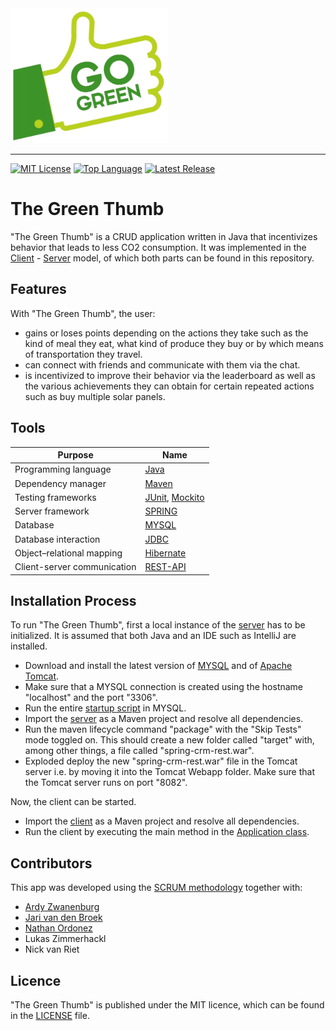 <img src=img/green_thumb_logo.png alt="The Green Thumb Logo" width="252" height="216">

--------------------------------------------------------------------------------
[![MIT License](https://img.shields.io/badge/license-MIT-green.svg)](https://github.com/johanneshagspiel/green-thumb/LICENSE)
[![Top Language](https://img.shields.io/github/languages/top/johanneshagspiel/the-green-thumb)](https://github.com/johanneshagspiel/green-thumb)
[![Latest Release](https://img.shields.io/github/v/release/johanneshagspiel/the-green-thumb)](https://github.com/johanneshagspiel/green-thumb/releases/)

# The Green Thumb

"The Green Thumb" is a CRUD application written in Java that incentivizes behavior that leads to less CO2 consumption. It was implemented in the [Client](https://github.com/johanneshagspiel/the-green-thumb/tree/main/src/client) - [Server](https://github.com/johanneshagspiel/the-green-thumb/tree/main/src/Server/TestServer) model, of which both parts can be found in this repository.

## Features

With "The Green Thumb", the user:

- gains or loses points depending on the actions they take such as the kind of meal they eat, what kind of produce they buy or by which means of transportation they travel.
- can connect with friends and communicate with them via the chat.
- is incentivized to improve their behavior via the leaderboard as well as the various achievements they can obtain for certain repeated actions such as buy multiple solar panels. 

## Tools

| Purpose                     | Name                                                                      |
|-----------------------------|---------------------------------------------------------------------------|
| Programming language        | [Java](https://openjdk.org/)                                              |
| Dependency manager          | [Maven](https://maven.apache.org/)                                        |
| Testing frameworks          | [JUnit](https://junit.org/junit5/), [Mockito](https://site.mockito.org/)  |
| Server framework            | [SPRING](https://spring.io/)                                              |
| Database                    | [MYSQL](https://www.mysql.com/)                                           |
| Database interaction        | [JDBC](https://en.wikipedia.org/wiki/Java_Database_Connectivity)     |
| Object–relational mapping   | [Hibernate](https://hibernate.org/)                                       |
| Client-server communication | [REST-API](https://en.wikipedia.org/wiki/Representational_state_transfer) |

## Installation Process

To run "The Green Thumb", first a local instance of the [server](https://github.com/johanneshagspiel/the-green-thumb/tree/main/src/Server/TestServer) has to be initialized. It is assumed that both Java and an IDE such as IntelliJ are installed.

- Download and install the latest version of [MYSQL](https://dev.mysql.com/downloads/) and of [Apache Tomcat](https://tomcat.apache.org/).
- Make sure that a MYSQL connection is created using the hostname "localhost" and the port "3306".
- Run the entire [startup script](https://github.com/johanneshagspiel/the-green-thumb/blob/main/src/Server/TestServer/sql-script/startup_script.sql) in MYSQL.
- Import the [server](https://github.com/johanneshagspiel/the-green-thumb/tree/main/src/Server/TestServer) as a Maven project and resolve all dependencies.
- Run the maven lifecycle command "package" with the "Skip Tests" mode toggled on. This should create a new folder called "target" with, among other things, a file called "spring-crm-rest.war". 
- Exploded deploy the new "spring-crm-rest.war" file in the Tomcat server i.e. by moving it into the Tomcat Webapp folder. Make sure that the Tomcat server runs on port "8082".

Now, the client can be started.

- Import the [client](https://github.com/johanneshagspiel/the-green-thumb/tree/main/src/client) as a Maven project and resolve all dependencies.
- Run the client by executing the main method in the [Application class](https://github.com/johanneshagspiel/the-green-thumb/tree/main/src/client/src/main/java/gui/Application.java).

## Contributors

This app was developed using the [SCRUM methodology](https://www.scrum.org/resources/what-is-scrum) together with:

- [Ardy Zwanenburg](https://github.com/ArdyZ)
- [Jari van den Broek](https://github.com/jarivdbroek12)
- [Nathan Ordonez](https://github.com/nataxcan)
- Lukas Zimmerhackl
- Nick van Riet

## Licence

"The Green Thumb" is published under the MIT licence, which can be found in the [LICENSE](LICENSE) file.
